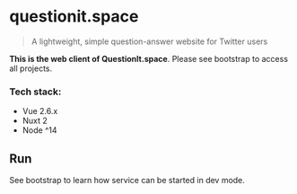 # questionit.space

> A lightweight, simple question-answer website for Twitter users

**This is the web client of QuestionIt.space**. Please see bootstrap to access all projects.

### Tech stack:
- Vue 2.6.x
- Nuxt 2
- Node ^14

## Run

See bootstrap to learn how service can be started in dev mode.

